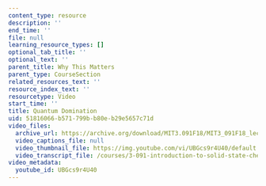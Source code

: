 ```yaml
---
content_type: resource
description: ''
end_time: ''
file: null
learning_resource_types: []
optional_tab_title: ''
optional_text: ''
parent_title: Why This Matters
parent_type: CourseSection
related_resources_text: ''
resource_index_text: ''
resourcetype: Video
start_time: ''
title: Quantum Domination
uid: 51816066-b571-799b-b80e-b29e5657c71d
video_files:
  archive_url: https://archive.org/download/MIT3.091F18/MIT3_091F18_lec06_wtm_300k.mp4
  video_captions_file: null
  video_thumbnail_file: https://img.youtube.com/vi/UBGcs9r4U40/default.jpg
  video_transcript_file: /courses/3-091-introduction-to-solid-state-chemistry-fall-2018/a8d6d1fd8affa4cb7e1473a7cac266bb_UBGcs9r4U40.pdf
video_metadata:
  youtube_id: UBGcs9r4U40
---
```

